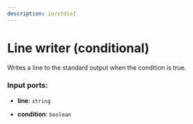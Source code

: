 ```yaml
---
description: io/stdio]
---
```


# Line writer (conditional)

Writes a line to the standard output when the condition is true.

### Input ports:

* __line__: `string`


* __condition__: `boolean`

